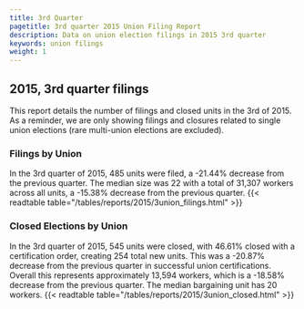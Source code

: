 ```yaml
---
title: 3rd Quarter 
pagetitle: 3rd quarter 2015 Union Filing Report
description: Data on union election filings in 2015 3rd quarter 
keywords: union filings
weight: 1
---
```


## 2015, 3rd quarter filings

This report details the number of filings and closed units in the 3rd of 2015. As a reminder, we are only showing filings and closures related to single union elections (rare multi-union elections are excluded).

### Filings by Union
In the 3rd quarter of 2015, 485 units were filed, a -21.44% decrease from the previous quarter. The median size was 22 with a total of 31,307 workers across all units, a -15.38% decrease from the previous quarter.
{{< readtable table="/tables/reports/2015/3union_filings.html" >}}

### Closed Elections by Union
In the 3rd quarter of 2015, 545 units were closed, with 46.61% closed with a certification order, creating 254 total new units. This was a -20.87% decrease from the previous quarter in successful union certifications. Overall this represents approximately 13,594 workers, which is a -18.58% decrease from the previous quarter. The median bargaining unit has 20 workers.
{{< readtable table="/tables/reports/2015/3union_closed.html" >}}
